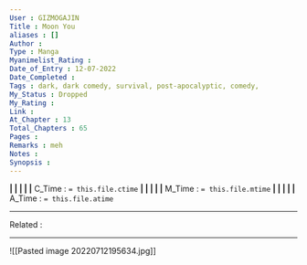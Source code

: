 ```yaml
---
User : GIZMOGAJIN
Title : Moon You
aliases : []
Author : 
Type : Manga
Myanimelist_Rating : 
Date_of_Entry : 12-07-2022 
Date_Completed : 
Tags : dark, dark comedy, survival, post-apocalyptic, comedy, 
My_Status : Dropped
My_Rating : 
Link : 
At_Chapter : 13
Total_Chapters : 65
Pages : 
Remarks : meh
Notes : 
Synopsis : 
---
```


**|  |  |  |  |** C_Time : `= this.file.ctime` **|  |  |  |  |** M_Time : `= this.file.mtime` **|  |  |  |  |** A_Time : `= this.file.atime` 

---
Related : 

---
![[Pasted image 20220712195634.jpg]]